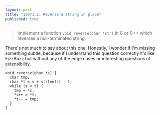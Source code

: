 ```yaml
---
layout: post
title: "150?1.2: Reverse a string in place"
published: true
---
```


> Implement a function `void reverse(char *str)` in C or C++ which
> reverses a null-terminated string.

There's not much to say about this one.  Honestly, I wonder if I'm
missing something subtle, because if I understand this question
correctly it's like FizzBuzz but without any of the edge cases or
interesting questions of extensibility.

    void reverse(char *s) {
      char tmp;
      char *t = s + strlen(s) - 1;
      while (s < t) {
        tmp = *s;
        *s++ = *t;
        *t-- = tmp;
      }
    }
